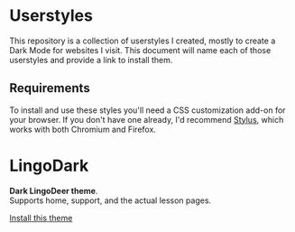 # Userstyles

This repository is a collection of userstyles I created, mostly to create a Dark Mode for websites I visit.
This document will name each of those userstyles and provide a link to install them.

## Requirements
To install and use these styles you'll need a CSS customization add-on for your browser. If you don't have one already, I'd recommend [Stylus](https://github.com/openstyles/stylus), which works with both Chromium and Firefox.

# LingoDark

**Dark LingoDeer theme**.  
Supports home, support, and the actual lesson pages.

[Install this theme](https://raw.githubusercontent.com/urbancmc/userstyles/master/LingoDark/lingodark.user.css)